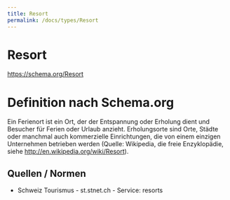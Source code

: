 ```yaml
---
title: Resort
permalink: /docs/types/Resort
---
```

# Resort

https://schema.org/Resort

# Definition nach Schema.org
Ein Ferienort ist ein Ort, der der Entspannung oder Erholung dient und Besucher für Ferien oder Urlaub anzieht. Erholungsorte sind Orte, Städte oder manchmal auch kommerzielle Einrichtungen, die von einem einzigen Unternehmen betrieben werden (Quelle: Wikipedia, die freie Enzyklopädie, siehe http://en.wikipedia.org/wiki/Resort).


## Quellen / Normen

* Schweiz Tourismus - st.stnet.ch - Service: resorts  